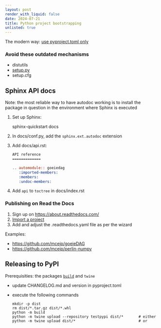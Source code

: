 ```yaml
---
layout: post
render_with_liquid: false
date: 2024-07-21
title: Python project bootstrapping
unlisted: true
---
```


The modern way: [use pyproject.toml
only](https://github.com/mcejp/perlin-numpy/blob/master/pyproject.toml)

### Avoid these outdated mechanisms

- distutils
- [setup.py](https://blog.ganssle.io/articles/2021/10/setup-py-deprecated.html)
- setup.cfg

## Sphinx API docs

Note: the most reliable way to have autodoc working is to install the
package in question in the environment where Sphinx is executed

1.  Set up Sphinx:

    sphinx-quickstart docs

2.  In docs/conf.py, add the `sphinx.ext.autodoc` extension

3.  Add docs/api.rst:

    ``` rst
    API reference
    =============

    .. automodule:: goeiedag
       :imported-members:
       :members:
       :undoc-members:
    ```

4.  Add `api` to `toctree` in docs/index.rst

### Publishing on Read the Docs

1.  Sign up on <https://about.readthedocs.com/>
2.  [Import a project](https://readthedocs.org/dashboard/import/)
3.  Add and adjust the .readthedocs.yaml file as per the wizard

Examples:

- <https://github.com/mcejp/goeieDAG>
- <https://github.com/mcejp/perlin-numpy>

## Releasing to PyPI

Prerequisities: the packages
[`build`](https://pypa-build.readthedocs.io/en/stable/index.html) and
`twine`

- update CHANGELOG.md and version in pyproject.toml

- execute the following commands

      mkdir -p dist
      rm dist/*.tar.gz dist/*.whl
      python -m build
      python -m twine upload --repository testpypi dist/*       # either
      python -m twine upload dist/*                             # or
